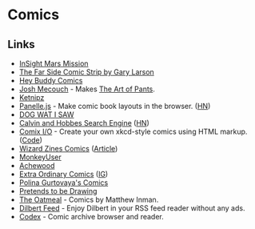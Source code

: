 # Comics

## Links

- [InSight Mars Mission](https://theoatmeal.com/comics/insight)
- [The Far Side Comic Strip by Gary Larson](https://www.thefarside.com/)
- [Hey Buddy Comics](https://heybuddycomics.com/)
- [Josh Mecouch](https://www.instagram.com/pantspants/) - Makes [The Art of Pants](https://theartofpants.com/).
- [Ketnipz](https://www.instagram.com/ketnipz/)
- [Panelle.js](https://andrewfulrich.gitlab.io/panelle/) - Make comic book layouts in the browser. ([HN](https://news.ycombinator.com/item?id=25455659))
- [DOG WAT I SAW](https://www.instagram.com/dogwatisaw/)
- [Calvin and Hobbes Search Engine](http://michaelyingling.com/random/calvin_and_hobbes/) ([HN](https://news.ycombinator.com/item?id=26119380))
- [Comix I/O](http://cmx.io/) - Create your own xkcd-style comics using HTML markup. ([Code](https://github.com/darwin/cmx.js))
- [Wizard Zines Comics](https://wizardzines.com/comics/) ([Article](https://jvns.ca/blog/2021/05/02/publishing-comics/))
- [MonkeyUser](https://www.monkeyuser.com/)
- [Achewood](http://www.achewood.com/)
- [Extra Ordinary Comics](https://www.exocomics.com/) ([IG](https://www.instagram.com/exocomics/))
- [Polina Gurtovaya's Comics](https://speakerdeck.com/hellsquirrel/)
- [Pretends to be Drawing](https://ptbd.jwels.berlin/)
- [The Oatmeal](https://www.theoatmeal.com/) - Comics by Matthew Inman.
- [Dilbert Feed](https://github.com/mlafeldt/dilbert-feed) - Enjoy Dilbert in your RSS feed reader without any ads.
- [Codex](https://github.com/ajslater/codex) - Comic archive browser and reader.